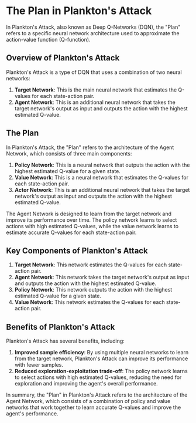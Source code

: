**The Plan in Plankton's Attack**
================================

In Plankton's Attack, also known as Deep Q-Networks (DQN), the "Plan" refers to a specific neural network architecture used to approximate the action-value function (Q-function).

**Overview of Plankton's Attack**
---------------------------------

Plankton's Attack is a type of DQN that uses a combination of two neural networks:

1. **Target Network**: This is the main neural network that estimates the Q-values for each state-action pair.
2. **Agent Network**: This is an additional neural network that takes the target network's output as input and outputs the action with the highest estimated Q-value.

**The Plan**
-------------

In Plankton's Attack, the "Plan" refers to the architecture of the Agent Network, which consists of three main components:

1. **Policy Network**: This is a neural network that outputs the action with the highest estimated Q-value for a given state.
2. **Value Network**: This is a neural network that estimates the Q-values for each state-action pair.
3. **Actor Network**: This is an additional neural network that takes the target network's output as input and outputs the action with the highest estimated Q-value.

The Agent Network is designed to learn from the target network and improve its performance over time. The policy network learns to select actions with high estimated Q-values, while the value network learns to estimate accurate Q-values for each state-action pair.

**Key Components of Plankton's Attack**
--------------------------------------

1. **Target Network**: This network estimates the Q-values for each state-action pair.
2. **Agent Network**: This network takes the target network's output as input and outputs the action with the highest estimated Q-value.
3. **Policy Network**: This network outputs the action with the highest estimated Q-value for a given state.
4. **Value Network**: This network estimates the Q-values for each state-action pair.

**Benefits of Plankton's Attack**
--------------------------------

Plankton's Attack has several benefits, including:

1. **Improved sample efficiency**: By using multiple neural networks to learn from the target network, Plankton's Attack can improve its performance with fewer samples.
2. **Reduced exploration-exploitation trade-off**: The policy network learns to select actions with high estimated Q-values, reducing the need for exploration and improving the agent's overall performance.

In summary, the "Plan" in Plankton's Attack refers to the architecture of the Agent Network, which consists of a combination of policy and value networks that work together to learn accurate Q-values and improve the agent's performance.
